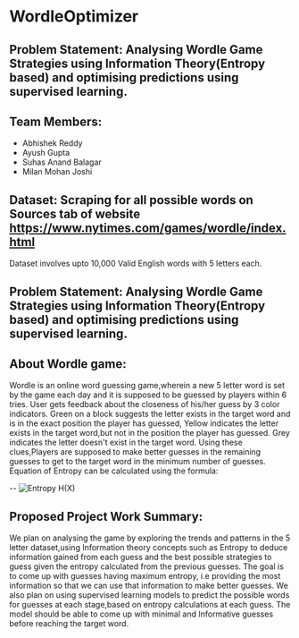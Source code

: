 # WordleOptimizer
## Problem Statement: Analysing Wordle Game Strategies using Information Theory(Entropy based) and optimising predictions using supervised learning.

## Team Members:
- Abhishek Reddy
- Ayush Gupta
- Suhas Anand Balagar
- Milan Mohan Joshi

## Dataset: Scraping for all possible words on Sources tab of website https://www.nytimes.com/games/wordle/index.html
Dataset involves upto 10,000 Valid English words with 5 letters each.

## Problem Statement: Analysing Wordle Game Strategies using Information Theory(Entropy based) and optimising predictions using supervised learning.

## About Wordle game:
Wordle is an online word guessing game,wherein a new 5 letter word is set by the game each day and it is supposed to be guessed by players within 6 tries. User gets feedback about the closeness of his/her guess by 3 color indicators. Green on a block suggests the letter exists in the target word and is in the exact position the player has guessed, Yellow indicates the letter exists in the target word,but not in the position the player has guessed. Grey indicates the letter doesn't exist in the target word. Using these clues,Players are supposed to make better guesses in the remaining guesses to get to the target word in the minimum number of guesses.
Equation of Entropy can be calculated using the formula:

-- 
![Entropy H(X)](https://miro.medium.com/max/622/1*0wBPOiYyyPV8m4BiAkBbMQ.jpeg)

## Proposed Project Work Summary: 
We plan on analysing the game by exploring the trends and patterns in the 5 letter dataset,using Information theory concepts such as Entropy to deduce information gained from each guess and the best possible strategies to guess given the entropy calculated from the previous guesses. The goal is to come up with guesses having maximum entropy, i.e providing the most information so that we can use that information to make better guesses. We also plan on using supervised learning models to predict the possible words for guesses at each stage,based on entropy calculations at each guess. The model should be able to come up with minimal and Informative guesses before reaching the target word.
